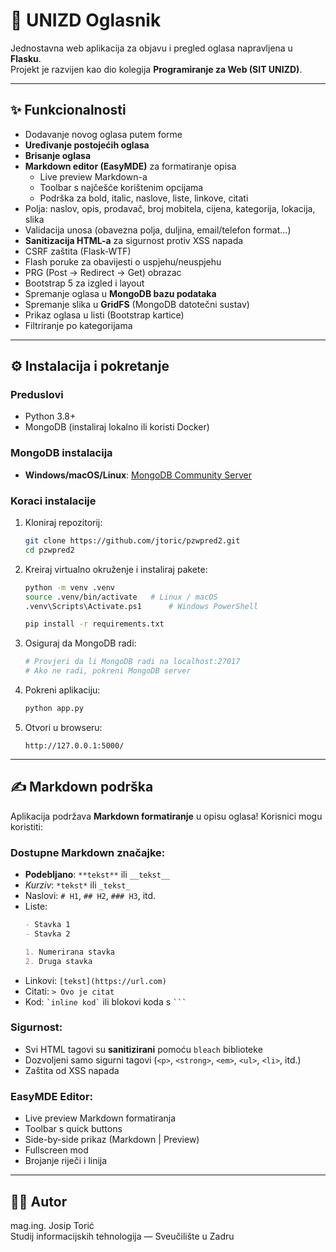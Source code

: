 # 🏫 UNIZD Oglasnik

Jednostavna web aplikacija za objavu i pregled oglasa napravljena u **Flasku**.  
Projekt je razvijen kao dio kolegija **Programiranje za Web (SIT UNIZD)**.

---

## ✨ Funkcionalnosti
- Dodavanje novog oglasa putem forme
- **Uređivanje postojećih oglasa**
- **Brisanje oglasa**
- **Markdown editor (EasyMDE)** za formatiranje opisa
  - Live preview Markdown-a
  - Toolbar s najčešće korištenim opcijama
  - Podrška za bold, italic, naslove, liste, linkove, citati
- Polja: naslov, opis, prodavač, broj mobitela, cijena, kategorija, lokacija, slika
- Validacija unosa (obavezna polja, duljina, email/telefon format…)
- **Sanitizacija HTML-a** za sigurnost protiv XSS napada
- CSRF zaštita (Flask-WTF)
- Flash poruke za obavijesti o uspjehu/neuspjehu
- PRG (Post → Redirect → Get) obrazac
- Bootstrap 5 za izgled i layout
- Spremanje oglasa u **MongoDB bazu podataka**
- Spremanje slika u **GridFS** (MongoDB datotečni sustav)
- Prikaz oglasa u listi (Bootstrap kartice)
- Filtriranje po kategorijama

---

## ⚙️ Instalacija i pokretanje

### Preduslovi
- Python 3.8+
- MongoDB (instaliraj lokalno ili koristi Docker)

### MongoDB instalacija
- **Windows/macOS/Linux**: [MongoDB Community Server](https://www.mongodb.com/try/download/community)

### Koraci instalacije

1. Kloniraj repozitorij:
   ```bash
   git clone https://github.com/jtoric/pzwpred2.git
   cd pzwpred2
   ```

2. Kreiraj virtualno okruženje i instaliraj pakete:
   ```bash
   python -m venv .venv
   source .venv/bin/activate   # Linux / macOS
   .venv\Scripts\Activate.ps1      # Windows PowerShell

   pip install -r requirements.txt
   ```

3. Osiguraj da MongoDB radi:
   ```bash
   # Provjeri da li MongoDB radi na localhost:27017
   # Ako ne radi, pokreni MongoDB server
   ```

4. Pokreni aplikaciju:
   ```bash
   python app.py
   ```

5. Otvori u browseru:
   ```
   http://127.0.0.1:5000/
   ```

---

## ✍️ Markdown podrška

Aplikacija podržava **Markdown formatiranje** u opisu oglasa! Korisnici mogu koristiti:

### Dostupne Markdown značajke:
- **Podebljano**: `**tekst**` ili `__tekst__`
- *Kurziv*: `*tekst*` ili `_tekst_`
- Naslovi: `# H1`, `## H2`, `### H3`, itd.
- Liste:
  ```markdown
  - Stavka 1
  - Stavka 2
  
  1. Numerirana stavka
  2. Druga stavka
  ```
- Linkovi: `[tekst](https://url.com)`
- Citati: `> Ovo je citat`
- Kod: `` `inline kod` `` ili blokovi koda s ` ``` `

### Sigurnost:
- Svi HTML tagovi su **sanitizirani** pomoću `bleach` biblioteke
- Dozvoljeni samo sigurni tagovi (`<p>`, `<strong>`, `<em>`, `<ul>`, `<li>`, itd.)
- Zaštita od XSS napada

### EasyMDE Editor:
- Live preview Markdown formatiranja
- Toolbar s quick buttons
- Side-by-side prikaz (Markdown | Preview)
- Fullscreen mod
- Brojanje riječi i linija

---


## 👨‍🏫 Autor
mag.ing. Josip Torić  
Studij informacijskih tehnologija — Sveučilište u Zadru
